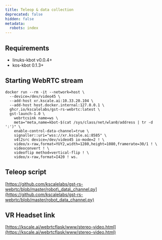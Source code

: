 ```yaml
---
title: Teleop & data collection
deprecated: false
hidden: false
metadata:
  robots: index
---
```

## Requirements

* linuks-kbot v0.0.4+
* kos-kbot 0.1.3+

## Starting WebRTC stream

```Text bash
docker run --rm -it --network=host \
  --device=/dev/video45 \
  --add-host xr.kscale.ai:10.33.20.104 \
  --add-host host.docker.internal:127.0.0.1 \
  ghcr.io/kscalelabs/gst-rs-webrtc:latest \
  gst-launch-1.0 \
    webrtcsink name=ws \
    meta="meta,name=kbot-$(cat /sys/class/net/wlan0/address | tr -d ':')" \
    enable-control-data-channel=true \
    signaller::uri="wss://xr.kscale.ai:8585" \
    v4l2src device=/dev/video45 io-mode=2 ! \
    video/x-raw,format=YUY2,width=1280,height=1080,framerate=30/1 ! \
    videoconvert ! \
    videoflip method=vertical-flip ! \
    video/x-raw,format=I420 ! ws.

```

## Teleop script

[https://github.com/kscalelabs/gst-rs-webrtc/blob/master/robot\_data\_channel.py](https://github.com/kscalelabs/gst-rs-webrtc/blob/master/robot_data_channel.py)

## VR Headset link

[https://kscale.ai/webrtcflask/www/stereo-video.html](https://kscale.ai/webrtcflask/www/stereo-video.html)
